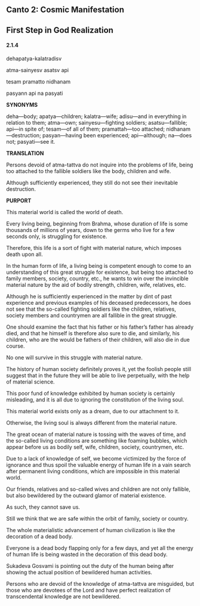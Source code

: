 <!--
.. title: SB:ignorance:90/819
.. slug: sb-90-ignorance
.. date: 2019-08-14 03:45:35 UTC-04:00
.. tags: ignorance
.. category: bhagavatam
.. link:
.. description: ignorance
.. type: text
-->

## Canto 2: Cosmic Manifestation

## First Step in God Realization

#### 2.1.4

dehapatya-kalatradisv

atma-sainyesv asatsv api

tesam pramatto nidhanam

pasyann api na pasyati

<!-- TEASER_END -->

**SYNONYMS**

deha—body; apatya—children; kalatra—wife; adisu—and in everything in relation to them; atma—own; sainyesu—fighting soldiers; asatsu—fallible; api—in spite of; tesam—of all of them; pramattah—too attached; nidhanam—destruction; pasyan—having been experienced; api—although; na—does not; pasyati—see it.

**TRANSLATION**

Persons devoid of atma-tattva do not inquire into the problems of life, being too attached to the fallible soldiers like the body, children and wife.

Although sufficiently experienced, they still do not see their inevitable destruction.

**PURPORT**

This material world is called the world of death.

Every living being, beginning from Brahma, whose duration of life is some thousands of millions of years, down to the germs who live for a few seconds only, is struggling for existence.

Therefore, this life is a sort of fight with material nature, which imposes death upon all.

In the human form of life, a living being is competent enough to come to an understanding of this great struggle for existence, but being too attached to family members, society, country, etc., he wants to win over the invincible material nature by the aid of bodily strength, children, wife, relatives, etc.

Although he is sufficiently experienced in the matter by dint of past experience and previous examples of his deceased predecessors, he does not see that the so-called fighting soldiers like the children, relatives, society members and countrymen are all fallible in the great struggle.

One should examine the fact that his father or his father’s father has already died, and that he himself is therefore also sure to die, and similarly, his children, who are the would be fathers of their children, will also die in due course.

No one will survive in this struggle with material nature.

The history of human society definitely proves it, yet the foolish people still suggest that in the future they will be able to live perpetually, with the help of material science.

This poor fund of knowledge exhibited by human society is certainly misleading, and it is all due to ignoring the constitution of the living soul.

This material world exists only as a dream, due to our attachment to it.

Otherwise, the living soul is always different from the material nature.

The great ocean of material nature is tossing with the waves of time, and the so-called living conditions are something like foaming bubbles, which appear before us as bodily self, wife, children, society, countrymen, etc.

Due to a lack of knowledge of self, we become victimized by the force of ignorance and thus spoil the valuable energy of human life in a vain search after permanent living conditions, which are impossible in this material world.

Our friends, relatives and so-called wives and children are not only fallible, but also bewildered by the outward glamor of material existence.

As such, they cannot save us.

Still we think that we are safe within the orbit of family, society or country.

The whole materialistic advancement of human civilization is like the decoration of a dead body.

Everyone is a dead body flapping only for a few days, and yet all the energy of human life is being wasted in the decoration of this dead body.

Sukadeva Gosvami is pointing out the duty of the human being after showing the actual position of bewildered human activities.

Persons who are devoid of the knowledge of atma-tattva are misguided, but those who are devotees of the Lord and have perfect realization of transcendental knowledge are not bewildered.

